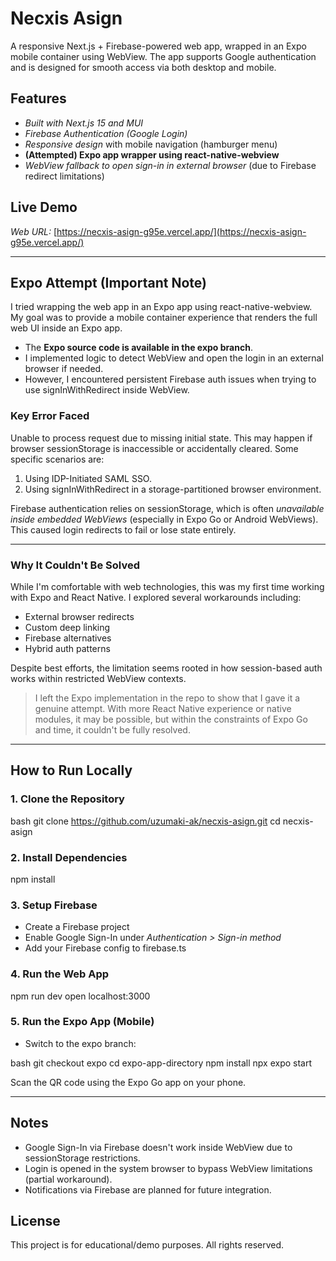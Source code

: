 # Necxis Asign

A responsive Next.js + Firebase-powered web app, wrapped in an Expo mobile container using WebView. The app supports Google authentication and is designed for smooth access via both desktop and mobile.

## Features

- *Built with Next.js 15 and MUI*
- *Firebase Authentication (Google Login)*
- *Responsive design* with mobile navigation (hamburger menu)
- **(Attempted) Expo app wrapper using react-native-webview**
- *WebView fallback to open sign-in in external browser* (due to Firebase redirect limitations)

## Live Demo

*Web URL:* [https://necxis-asign-g95e.vercel.app/](https://necxis-asign-g95e.vercel.app/)

---

## Expo Attempt (Important Note)

I tried wrapping the web app in an Expo app using react-native-webview. My goal was to provide a mobile container experience that renders the full web UI inside an Expo app.

- The **Expo source code is available in the expo branch**.
- I implemented logic to detect WebView and open the login in an external browser if needed.
- However, I encountered persistent Firebase auth issues when trying to use signInWithRedirect inside WebView.

### Key Error Faced


Unable to process request due to missing initial state.
This may happen if browser sessionStorage is inaccessible or accidentally cleared.
Some specific scenarios are:
1) Using IDP-Initiated SAML SSO.
2) Using signInWithRedirect in a storage-partitioned browser environment.


Firebase authentication relies on sessionStorage, which is often *unavailable inside embedded WebViews* (especially in Expo Go or Android WebViews). This caused login redirects to fail or lose state entirely.

---

### Why It Couldn't Be Solved

While I'm comfortable with web technologies, this was my first time working with Expo and React Native. I explored several workarounds including:

- External browser redirects
- Custom deep linking
- Firebase alternatives
- Hybrid auth patterns

Despite best efforts, the limitation seems rooted in how session-based auth works within restricted WebView contexts.

> I left the Expo implementation in the repo to show that I gave it a genuine attempt. With more React Native experience or native modules, it may be possible, but within the constraints of Expo Go and time, it couldn't be fully resolved.

---

## How to Run Locally

### 1. Clone the Repository

bash
git clone https://github.com/uzumaki-ak/necxis-asign.git
cd necxis-asign


### 2. Install Dependencies

npm install


### 3. Setup Firebase

- Create a Firebase project
- Enable Google Sign-In under *Authentication > Sign-in method*
- Add your Firebase config to firebase.ts

### 4. Run the Web App

npm run dev
open localhost:3000
### 5. Run the Expo App (Mobile)

- Switch to the expo branch:

bash
git checkout expo
cd expo-app-directory
npm install
npx expo start


Scan the QR code using the Expo Go app on your phone.

---



## Notes

- Google Sign-In via Firebase doesn't work inside WebView due to sessionStorage restrictions.
- Login is opened in the system browser to bypass WebView limitations (partial workaround).
- Notifications via Firebase are planned for future integration.

## License

This project is for educational/demo purposes. All rights reserved.
